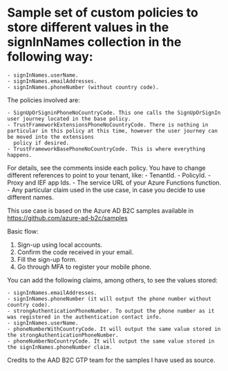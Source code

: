 # Sample set of custom policies to store different values in the signInNames collection in the following way:

	- signInNames.userName.
	- signInNames.emailAddresses.
	- signInNames.phoneNumber (without country code).

The policies involved are:

	- SignUpOrSigninPhoneNoCountryCode. This one calls the SignUpOrSignIn user journey located in the base policy.
	- TrustFrameworkExtensionsPhoneNoCountryCode. There is nothing in particular in this policy at this time, however the user journey can be moved into the extensions
	  policy if desired.
	- TrustFrameworkBasePhoneNoCountryCode. This is where everything happens.

For details, see the comments inside each policy. You have to change different references to point to your tenant, like:
	- TenantId.
	- PolicyId.
	- Proxy and IEF app Ids.
	- The service URL of your Azure Functions function.
	- Any particular claim used in the use case, in case you decide to use different names.

This use case is based on the Azure AD B2C samples available in https://github.com/azure-ad-b2c/samples

Basic flow:

1. Sign-up using local accounts.
2. Confirm the code received in your email.
3. Fill the sign-up form.
4. Go through MFA to register your mobile phone.

You can add the following claims, among others, to see the values stored:

	- signInNames.emailAddresses.
	- signInNames.phoneNumber (it will output the phone number without country code).
	- strongAuthenticationPhoneNumber. To output the phone number as it was registered in the authentication contact info.
	- signInNames.userName.
	- phoneNumberWithCountryCode. It will output the same value stored in the strongAuthenticationPhoneNumber.
	- phoneNumberNoCountryCode. It will output the same value stored in the signInNames.phoneNumber claim.

Credits to the AAD B2C GTP team for the samples I have used as source.
